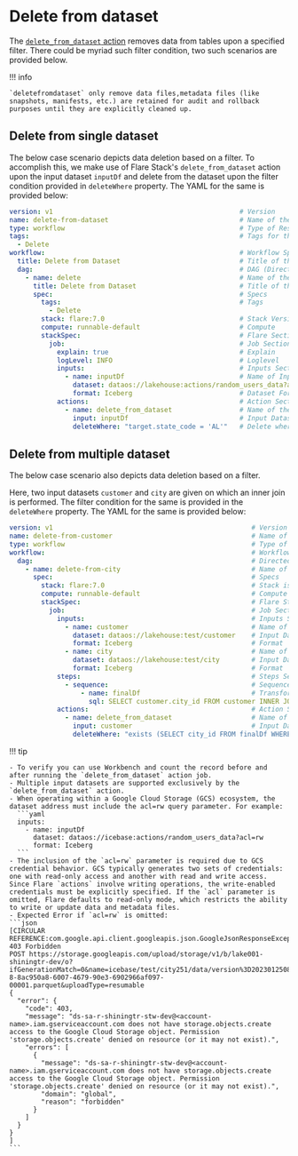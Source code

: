 # Delete from dataset

The [`delete_from_dataset` action](/resources/stacks/flare/configurations/#delete_from_dataset) removes data from tables upon a specified filter. There could be myriad such filter condition, two such scenarios are provided below.

!!! info  

    `deletefromdataset` only remove data files,metadata files (like snapshots, manifests, etc.) are retained for audit and rollback purposes until they are explicitly cleaned up.
 

## **Delete from single dataset**

The below case scenario depicts data deletion based on a filter. To accomplish this, we make use of Flare Stack's `delete_from_dataset` action upon the input dataset `inputDf` and delete from the dataset upon the filter condition provided in `deleteWhere` property. The YAML for the same is provided below:

```yaml
version: v1                                               # Version
name: delete-from-dataset                                 # Name of the Workflow
type: workflow                                            # Type of Resource (Here its a workflow)
tags:                                                     # Tags for the Workflow
  - Delete
workflow:                                                 # Workflow Specific Section
  title: Delete from Dataset                              # Title of the DAG
  dag:                                                    # DAG (Directed Acyclic Graph)
    - name: delete                                        # Name of the Job
      title: Delete from Dataset                          # Title of the Job
      spec:                                               # Specs
        tags:                                             # Tags
          - Delete
        stack: flare:7.0                                  # Stack Version
        compute: runnable-default                         # Compute 
        stackSpec:                                        # Flare Section
          job:                                            # Job Section
            explain: true                                 # Explain
            logLevel: INFO                                # Loglevel
            inputs:                                       # Inputs Section
              - name: inputDf                             # Name of Input Dataset
                dataset: dataos://lakehouse:actions/random_users_data?acl=rw   # Dataset UDL
                format: Iceberg                           # Dataset Format
            actions:                                      # Action Section
              - name: delete_from_dataset                 # Name of the Action
                input: inputDf                            # Input Dataset Name
                deleteWhere: "target.state_code = 'AL'"   # Delete where the provided condition is true

```

## **Delete from multiple dataset**

The below case scenario also depicts data deletion based on a filter.

Here, two input datasets `customer` and `city` are given on which an inner join is performed. The filter condition for the same is provided in the `deleteWhere` property. The YAML for the same is provided below:

```yaml
version: v1                                                  # Version
name: delete-from-customer                                   # Name of the Workflow
type: workflow                                               # Type of Resource (Here its workflow)
workflow:                                                    # Workflow Section
  dag:                                                       # Directed Acyclic Graph (DAG)
    - name: delete-from-city                                 # Name of the Job
      spec:                                                  # Specs
        stack: flare:7.0                                     # Stack is Flare (so its a Flare Job)
        compute: runnable-default                            # Compute
        stackSpec:                                           # Flare Stack Specific Section
          job:                                               # Job Section
            inputs:                                          # Inputs Section
              - name: customer                               # Name of First Input Dataset
                dataset: dataos://lakehouse:test/customer    # Input Dataset UDL
                format: Iceberg                              # Format
              - name: city                                   # Name of Second Input Dataset
                dataset: dataos://lakehouse:test/city        # Input Dataset UDL
                format: Iceberg                              # Format
            steps:                                           # Steps Section
              - sequence:                                    # Sequence
                  - name: finalDf                            # Transformation
                    sql: SELECT customer.city_id FROM customer INNER JOIN city ON customer.city_id = city.city_id   # SQL Snippet
            actions:                                         # Action Section
              - name: delete_from_dataset                    # Name of the Flare Action
                input: customer                              # Input Dataset Name
                deleteWhere: "exists (SELECT city_id FROM finalDf WHERE target.city_id = city_id)"     # Deletes from the specified condition

```


!!! tip

    - To verify you can use Workbench and count the record before and after running the `delete_from_dataset` action job.
    - Multiple input datasets are supported exclusively by the `delete_from_dataset` action.
    - When operating within a Google Cloud Storage (GCS) ecosystem, the dataset address must include the acl=rw query parameter. For example:
      ```yaml
      inputs:
        - name: inputDf
          dataset: dataos://icebase:actions/random_users_data?acl=rw
          format: Iceberg
      ```
    - The inclusion of the `acl=rw` parameter is required due to GCS credential behavior. GCS typically generates two sets of credentials: one with read-only access and another with read and write access. Since Flare `actions` involve writing operations, the write-enabled credentials must be explicitly specified. If the `acl` parameter is omitted, Flare defaults to read-only mode, which restricts the ability to write or update data and metadata files.
    - Expected Error if `acl=rw` is omitted:
    ```json
    [CIRCULAR REFERENCE:com.google.api.client.googleapis.json.GoogleJsonResponseException: 403 Forbidden
    POST https://storage.googleapis.com/upload/storage/v1/b/lake001-shiningtr-dev/o?ifGenerationMatch=0&name=icebase/test/city251/data/version%3D202301250835/00131-8-8ac950a8-6007-4679-90e3-6902966af097-00001.parquet&uploadType=resumable
    {
      "error": {
        "code": 403,
        "message": "ds-sa-r-shiningtr-stw-dev@<account-name>.iam.gserviceaccount.com does not have storage.objects.create access to the Google Cloud Storage object. Permission 'storage.objects.create' denied on resource (or it may not exist).",
        "errors": [
          {
            "message": "ds-sa-r-shiningtr-stw-dev@<account-name>.iam.gserviceaccount.com does not have storage.objects.create access to the Google Cloud Storage object. Permission 'storage.objects.create' denied on resource (or it may not exist).",
            "domain": "global",
            "reason": "forbidden"
          }
        ]
      }
    }
    ]
    ```